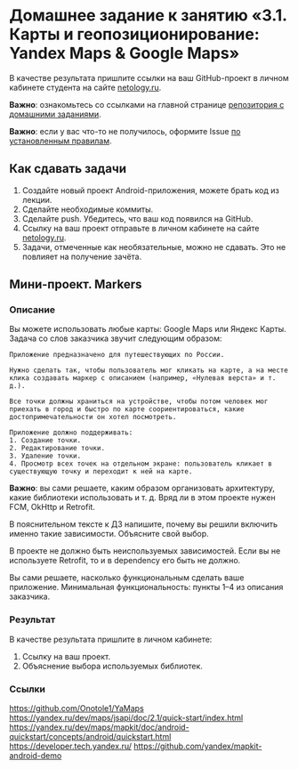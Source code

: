 # Домашнее задание к занятию «3.1. Карты и геопозиционирование: Yandex Maps & Google Maps»

В качестве результата пришлите ссылки на ваш GitHub-проект в личном кабинете студента на сайте [netology.ru](https://netology.ru).

**Важно**: ознакомьтесь со ссылками на главной странице [репозитория с домашними заданиями](https://github.com/netology-code/andad-homeworks/blob/master/README.md).

**Важно**: если у вас что-то не получилось, оформите Issue [по установленным правилам](https://github.com/netology-code/andad-homeworks/blob/master/report-requirements.md).

## Как сдавать задачи

1. Создайте новый проект Android-приложения, можете брать код из лекции.
2. Сделайте необходимые коммиты.
3. Сделайте push. Убедитесь, что ваш код появился на GitHub.
4. Ссылку на ваш проект отправьте в личном кабинете на сайте [netology.ru](https://netology.ru).
5. Задачи, отмеченные как необязательные, можно не сдавать. Это не повлияет на получение зачёта.

## Мини-проект. Markers

### Описание

Вы можете использовать любые карты: Google Maps или Яндекс Карты. Задача со слов заказчика звучит следующим образом:
```
Приложение предназначено для путешествующих по России.

Нужно сделать так, чтобы пользователь мог кликать на карте, а на месте клика создавать маркер с описанием (например, «Нулевая верста» и т. д.).

Все точки должны храниться на устройстве, чтобы потом человек мог приехать в город и быстро по карте соориентироваться, какие достопримечательности он хотел посмотреть. 

Приложение должно поддерживать:
1. Создание точки.
2. Редактирование точки.
3. Удаление точки.
4. Просмотр всех точек на отдельном экране: пользователь кликает в существующую точку и переходит к ней на карте.
```

**Важно**: вы сами решаете, каким образом организовать архитектуру, какие библиотеки использовать и т. д. Вряд ли в этом проекте нужен FCM, OkHttp и Retrofit.  

В пояснительном тексте к ДЗ напишите, почему вы решили включить именно такие зависимости. Объясните свой выбор.

В проекте не должно быть неиспользуемых зависимостей. Если вы не используете Retrofit, то и в dependency его быть не должно.

Вы сами решаете, насколько функциональным сделать ваше приложение. Минимальная функциональность: пункты 1–4 из описания заказчика.



### Результат

В качестве результата пришлите в личном кабинете:
1. Ссылку на ваш проект.
2. Объяснение выбора используемых библиотек.

### Ссылки

https://github.com/Onotole1/YaMaps
https://yandex.ru/dev/maps/jsapi/doc/2.1/quick-start/index.html
https://yandex.ru/dev/maps/mapkit/doc/android-quickstart/concepts/android/quickstart.html
https://developer.tech.yandex.ru/
https://github.com/yandex/mapkit-android-demo